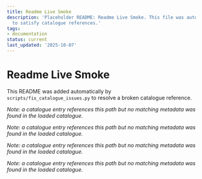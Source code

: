 ```yaml
---
title: Readme Live Smoke
description: 'Placeholder README: Readme Live Smoke. This file was auto-generated
  to satisfy catalogue references.'
tags:
- documentation
status: current
last_updated: '2025-10-07'
---
```


# Readme Live Smoke

This README was added automatically by `scripts/fix_catalogue_issues.py` to resolve a broken catalogue reference.


*Note: a catalogue entry references this path but no matching metadata was found in the loaded catalogue.*



*Note: a catalogue entry references this path but no matching metadata was found in the loaded catalogue.*



*Note: a catalogue entry references this path but no matching metadata was found in the loaded catalogue.*



*Note: a catalogue entry references this path but no matching metadata was found in the loaded catalogue.*
